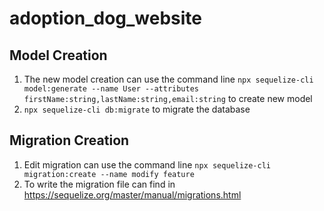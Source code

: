 # adoption_dog_website

## Model Creation

1. The new model creation can use the command line `npx sequelize-cli model:generate --name User --attributes firstName:string,lastName:string,email:string` to create new model
2. `npx sequelize-cli db:migrate` to migrate the database

## Migration Creation

1. Edit migration can use the command line `npx sequelize-cli migration:create --name modify feature`
2. To write the migration file can find in https://sequelize.org/master/manual/migrations.html
